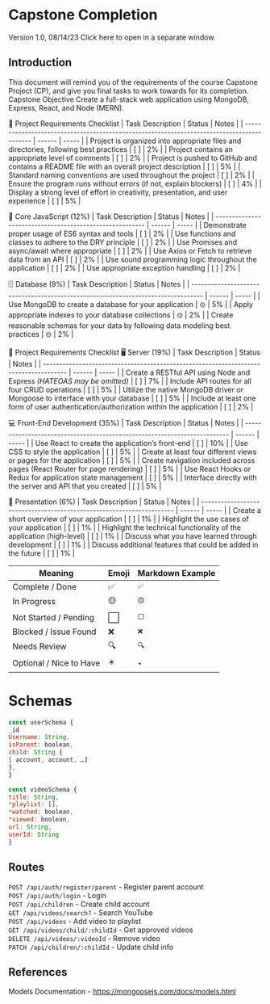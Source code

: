 # Capstone Completion
Version 1.0, 08/14/23
Click here to open in a separate window.

## Introduction
This document will remind you of the requirements of the course Capstone Project (CP), and give you final tasks to work towards for its completion.
Capstone Objective
Create a full-stack web application using MongoDB, Express, React, and Node (MERN).



🧾 Project Requirements Checklist
| Task Description                                                                           | Status | Notes |
| ------------------------------------------------------------------------------------------ | ------ | ----- |
| Project is organized into appropriate files and directories, following best practices      | [ ]    | 2%    |
| Project contains an appropriate level of comments                                          | [ ]    | 2%    |
| Project is pushed to GitHub and contains a README file with an overall project description | [ ]    | 5%    |
| Standard naming conventions are used throughout the project                                | [ ]    | 2%    |
| Ensure the program runs without errors (if not, explain blockers)                          | [ ]    | 4%    |
| Display a strong level of effort in creativity, presentation, and user experience          | [ ]    | 5%    |


💛 Core JavaScript (12%)
| Task Description                                         | Status | Notes |
| -------------------------------------------------------- | ------ | ----- |
| Demonstrate proper usage of ES6 syntax and tools         | [ ]    | 2%    |
| Use functions and classes to adhere to the DRY principle | [ ]    | 2%    |
| Use Promises and async/await where appropriate           | [ ]    | 2%    |
| Use Axios or Fetch to retrieve data from an API          | [ ]    | 2%    |
| Use sound programming logic throughout the application   | [ ]    | 2%    |
| Use appropriate exception handling                       | [ ]    | 2%    |

🗄️ Database (9%)
| Task Description                                                                  | Status | Notes |
| --------------------------------------------------------------------------------- | ------ | ----- |
| Use MongoDB to create a database for your application                             | `🟡`     | 5%    |
| Apply appropriate indexes to your database collections                            | `🟡`     | 2%    |
| Create reasonable schemas for your data by following data modeling best practices | `🟡`    | 2%    |


🧾 Project Requirements Checklist
🖥️ Server (19%)
| Task Description                                                                      | Status | Notes |
| ------------------------------------------------------------------------------------- | ------ | ----- |
| Create a RESTful API using Node and Express *(HATEOAS may be omitted)*                | [ ]    | 7%    |
| Include API routes for all four CRUD operations                                       | [ ]    | 5%    |
| Utilize the native MongoDB driver or Mongoose to interface with your database         | [ ]    | 5%    |
| Include at least one form of user authentication/authorization within the application | [ ]    | 2%    |

💻 Front-End Development (35%)
| Task Description                                                          | Status | Notes |
| ------------------------------------------------------------------------- | ------ | ----- |
| Use React to create the application’s front-end                           | [ ]    | 10%   |
| Use CSS to style the application                                          | [ ]    | 5%    |
| Create at least four different views or pages for the application         | [ ]    | 5%    |
| Create navigation included across pages (React Router for page rendering) | [ ]    | 5%    |
| Use React Hooks or Redux for application state management                 | [ ]    | 5%    |
| Interface directly with the server and API that you created               | [ ]    | 5%    |

🎤 Presentation (6%)
| Task Description                                                      | Status | Notes |
| --------------------------------------------------------------------- | ------ | ----- |
| Create a short overview of your application                           | [ ]    | 1%    |
| Highlight the use cases of your application                           | [ ]    | 1%    |
| Highlight the technical functionality of the application (high-level) | [ ]    | 1%    |
| Discuss what you have learned through development                     | [ ]    | 1%    |
| Discuss additional features that could be added in the future         | [ ]    | 1%    |


| Meaning                 | Emoji | Markdown Example |
| ----------------------- | ----- | ---------------- |
| Complete / Done         | ✅     | `✅`              |
| In Progress             | 🟡    | `🟡`             |
| Not Started / Pending   | ⬜     | `⬜`              |
| Blocked / Issue Found   | ❌     | `❌`              |
| Needs Review            | 🔍    | `🔍`             |
| Optional / Nice to Have | ✴️    | `✴️`             |


# Schemas
```js
const userSchema {
_id
Username: String,
isParent: boolean,
child: String {
[ account, account, …]
},
}

const videoSchema {
title: String,
*playlist: [],
*watched: boolean,
*viewed: boolean,
url: String,
userId: String
}
```

## Routes
`POST /api/auth/register/parent` - Register parent account <br>
`POST /api/auth/login` - Login <br>
`POST /api/children` - Create child account <br>
`GET /api/videos/search?` - Search YouTube <br>
`POST /api/videos` - Add video to playlist <br>
`GET /api/videos/child/:childId` - Get approved videos <br>
`DELETE /api/videos/:videoId` - Remove video <br>
`PATCH /api/children/:childId` - Update child info <br>

## References
Models Documentation - https://mongoosejs.com/docs/models.html
